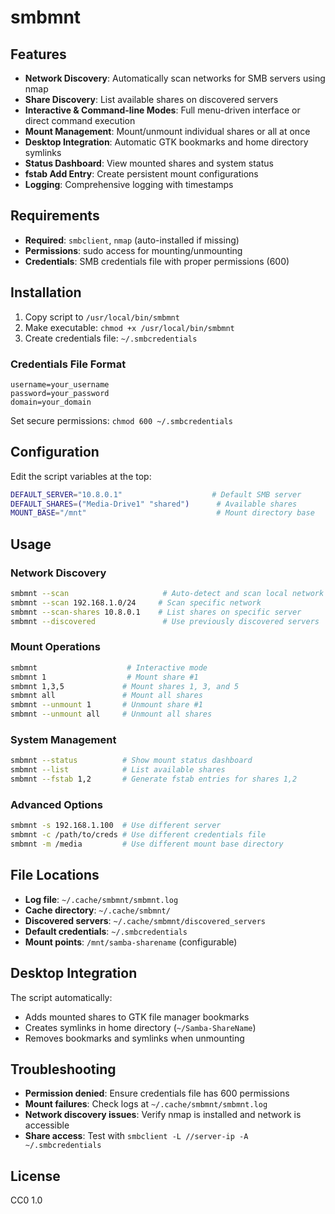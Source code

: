 # smbmnt 
## Features

- **Network Discovery**: Automatically scan networks for SMB servers using nmap
- **Share Discovery**: List available shares on discovered servers
- **Interactive & Command-line Modes**: Full menu-driven interface or direct command execution
- **Mount Management**: Mount/unmount individual shares or all at once
- **Desktop Integration**: Automatic GTK bookmarks and home directory symlinks
- **Status Dashboard**: View mounted shares and system status
- **fstab Add Entry**: Create persistent mount configurations
- **Logging**: Comprehensive logging with timestamps

## Requirements

- **Required**: `smbclient`, `nmap` (auto-installed if missing)
- **Permissions**: sudo access for mounting/unmounting
- **Credentials**: SMB credentials file with proper permissions (600)

## Installation

1. Copy script to `/usr/local/bin/smbmnt`
2. Make executable: `chmod +x /usr/local/bin/smbmnt`
3. Create credentials file: `~/.smbcredentials`

### Credentials File Format

```
username=your_username
password=your_password
domain=your_domain
```

Set secure permissions: `chmod 600 ~/.smbcredentials`

## Configuration

Edit the script variables at the top:

```bash
DEFAULT_SERVER="10.8.0.1"                    # Default SMB server
DEFAULT_SHARES=("Media-Drive1" "shared")      # Available shares
MOUNT_BASE="/mnt"                             # Mount directory base
```

## Usage

### Network Discovery
```bash
smbmnt --scan                     # Auto-detect and scan local network
smbmnt --scan 192.168.1.0/24     # Scan specific network
smbmnt --scan-shares 10.8.0.1    # List shares on specific server
smbmnt --discovered               # Use previously discovered servers
```

### Mount Operations
```bash
smbmnt                    # Interactive mode
smbmnt 1                  # Mount share #1
smbmnt 1,3,5             # Mount shares 1, 3, and 5
smbmnt all               # Mount all shares
smbmnt --unmount 1       # Unmount share #1
smbmnt --unmount all     # Unmount all shares
```

### System Management
```bash
smbmnt --status          # Show mount status dashboard
smbmnt --list            # List available shares
smbmnt --fstab 1,2       # Generate fstab entries for shares 1,2
```

### Advanced Options
```bash
smbmnt -s 192.168.1.100  # Use different server
smbmnt -c /path/to/creds # Use different credentials file
smbmnt -m /media         # Use different mount base directory
```

## File Locations

- **Log file**: `~/.cache/smbmnt/smbmnt.log`
- **Cache directory**: `~/.cache/smbmnt/`
- **Discovered servers**: `~/.cache/smbmnt/discovered_servers`
- **Default credentials**: `~/.smbcredentials`
- **Mount points**: `/mnt/samba-sharename` (configurable)

## Desktop Integration

The script automatically:
- Adds mounted shares to GTK file manager bookmarks
- Creates symlinks in home directory (`~/Samba-ShareName`)
- Removes bookmarks and symlinks when unmounting

## Troubleshooting

- **Permission denied**: Ensure credentials file has 600 permissions
- **Mount failures**: Check logs at `~/.cache/smbmnt/smbmnt.log`
- **Network discovery issues**: Verify nmap is installed and network is accessible
- **Share access**: Test with `smbclient -L //server-ip -A ~/.smbcredentials`

## License

CC0 1.0
